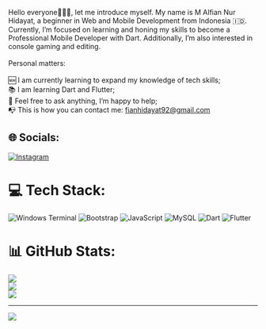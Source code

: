 Hello everyone🙋🏽‍♂️, let me introduce myself. My name is M Alfian Nur Hidayat, a beginner in Web and Mobile Development from Indonesia 🇮🇩. Currently, I’m focused on learning and honing my skills to become a Professional Mobile Developer with Dart. Additionally, I’m also interested in console gaming and editing.<br><br>Personal matters:<br><br>🆕 I am currently learning to expand my knowledge of tech skills;<br>📚 I am learning Dart and Flutter;<br>📝 Feel free to ask anything, I’m happy to help;<br>📭 This is how you can contact me: fianhidayat92@gmail.com


## 🌐 Socials:
[![Instagram](https://img.shields.io/badge/Instagram-%23E4405F.svg?logo=Instagram&logoColor=white)](https://instagram.com/fianhidayattt) 

# 💻 Tech Stack:
![Windows Terminal](https://img.shields.io/badge/Windows%20Terminal-%234D4D4D.svg?style=for-the-badge&logo=windows-terminal&logoColor=white) ![Bootstrap](https://img.shields.io/badge/bootstrap-%238511FA.svg?style=for-the-badge&logo=bootstrap&logoColor=white) ![JavaScript](https://img.shields.io/badge/javascript-%23323330.svg?style=for-the-badge&logo=javascript&logoColor=%23F7DF1E) ![MySQL](https://img.shields.io/badge/mysql-4479A1.svg?style=for-the-badge&logo=mysql&logoColor=white) ![Dart](https://img.shields.io/badge/dart-%230175C2.svg?style=for-the-badge&logo=dart&logoColor=white) ![Flutter](https://img.shields.io/badge/Flutter-%2302569B.svg?style=for-the-badge&logo=Flutter&logoColor=white)
# 📊 GitHub Stats:
![](https://github-readme-stats.vercel.app/api?username=fianhidayatt&theme=neon&hide_border=true&include_all_commits=false&count_private=false)<br/>
![](https://nirzak-streak-stats.vercel.app/?user=fianhidayatt&theme=neon&hide_border=true)<br/>
![](https://github-readme-stats.vercel.app/api/top-langs/?username=fianhidayatt&theme=neon&hide_border=true&include_all_commits=false&count_private=false&layout=compact)

---
[![](https://visitcount.itsvg.in/api?id=fianhidayatt&icon=0&color=0)](https://visitcount.itsvg.in)

<!-- Proudly created with GPRM ( https://gprm.itsvg.in ) -->
